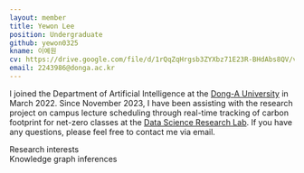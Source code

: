 ```yaml
---
layout: member
title: Yewon Lee
position: Undergraduate
github: yewon0325
kname: 이예원
cv: https://drive.google.com/file/d/1rQqZqHrgsb3ZYXbz71E23R-BHdAbs8QV/view?usp=sharing , Yewon Lee CV
email: 2243986@donga.ac.kr
---
```


I joined the Department of Artificial Intelligence at the [Dong-A University](https://english.donga.ac.kr/sites/english/index.do) in March 2022. 
Since November 2023, I have been assisting with the research project on campus lecture scheduling through real-time tracking of carbon footprint for net-zero classes at the [Data Science Research Lab](https://www.datasciencelabs.org/). 
If you have any questions, please feel free to contact me via email.

<div class="head">Research interests</div>
<span class="badge badge-info">Knowledge graph inferences</span>
